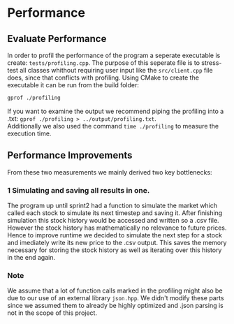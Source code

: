 # Performance

## Evaluate Performance

In order to profil the performance of the program a seperate executable is create: `tests/profiling.cpp`. The purpose of this seperate file is to stress-test all classes whithout requiring user input like the `src/client.cpp` file does, since that conflicts with profiling.
Using CMake to create the executable it can be run from the build folder:
```bash
gprof ./profiling
```
If you want to examine the output we recommend piping the profiling into a .txt: `gprof ./profiling > ../output/profiling.txt`. \
Additionally we also used the command `time ./profiling` to measure the execution time.

## Performance Improvements

From these two measurements we mainly derived two key bottlenecks:

### 1 Simulating and saving all results in one.

The program up until sprint2 had a function to simulate the market which called each stock to simulate its next timestep and saving it. After finishing simulation this stock history would be accessed and written so a .csv file. However the stock history has mathematically no relevance to future prices. Hence to improve runtime we decided to simulate the next step for a stock and imediately write its  new price to the .csv output. This saves the memory necessary for storing the stock history as well as iterating over this history in the end again.


### Note

We assume that a lot of function calls marked in the profiling might also be due to our use of an external library `json.hpp`. We didn't modify these parts since we assumed them to already be highly optimized and .json parsing is not in the scope of this project.
